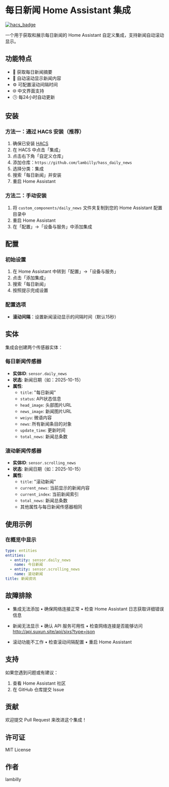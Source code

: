 # 每日新闻 Home Assistant 集成

[![hacs_badge](https://img.shields.io/badge/HACS-Custom-orange.svg)](https://github.com/hacs/integration)

一个用于获取和展示每日新闻的 Home Assistant 自定义集成，支持新闻自动滚动显示。

## 功能特点

- 📰 获取每日新闻摘要
- 🔄 自动滚动显示新闻内容
- ⚙️ 可配置滚动间隔时间
- 🌐 中文界面支持
- 🕒 每24小时自动更新

## 安装

### 方法一：通过 HACS 安装（推荐）

1. 确保已安装 [HACS](https://hacs.xyz/)
2. 在 HACS 中点击「集成」
3. 点击右下角「自定义仓库」
4. 添加仓库：`https://github.com/lambilly/hass_daily_news`
5. 选择分类：集成
6. 搜索「每日新闻」并安装
7. 重启 Home Assistant

### 方法二：手动安装

1. 将 `custom_components/daily_news` 文件夹复制到您的 Home Assistant 配置目录中
2. 重启 Home Assistant
3. 在「配置」->「设备与服务」中添加集成

## 配置

### 初始设置

1. 在 Home Assistant 中转到「配置」->「设备与服务」
2. 点击「添加集成」
3. 搜索「每日新闻」
4. 按照提示完成设置

### 配置选项

- **滚动间隔**：设置新闻滚动显示的间隔时间（默认15秒）

## 实体

集成会创建两个传感器实体：

### 每日新闻传感器
- **实体ID**: `sensor.daily_news`
- **状态**: 新闻日期（如：2025-10-15）
- **属性**:
  - `title`: "每日新闻"
  - `status`: API状态信息
  - `head_image`: 头部图片URL
  - `news_image`: 新闻图片URL
  - `weiyu`: 微语内容
  - `news`: 所有新闻条目的对象
  - `update_time`: 更新时间
  - `total_news`: 新闻总条数

### 滚动新闻传感器
- **实体ID**: `sensor.scrolling_news`
- **状态**: 新闻日期（如：2025-10-15）
- **属性**:
  - `title`: "滚动新闻"
  - `current_news`: 当前显示的新闻内容
  - `current_index`: 当前新闻索引
  - `total_news`: 新闻总条数
  - 其他属性与每日新闻传感器相同

## 使用示例

### 在概览中显示

```yaml
type: entities
entities:
  - entity: sensor.daily_news
    name: 今日新闻
  - entity: sensor.scrolling_news
    name: 滚动新闻
title: 新闻资讯
```
## 故障排除
 - 集成无法添加
 •	确保网络连接正常
 •	检查 Home Assistant 日志获取详细错误信息

 - 新闻无法显示
 •	确认 API 服务可用性
 •	检查网络连接是否能够访问 http://api.suxun.site/api/sixs?type=json

 - 滚动功能不工作
 •	检查滚动间隔配置
 •	重启 Home Assistant
## 支持
如果您遇到问题或有建议：
1.	查看 Home Assistant 社区
2.	在 GitHub 仓库提交 Issue
## 贡献
欢迎提交 Pull Request 来改进这个集成！
## 许可证
MIT License
## 作者
lambilly

